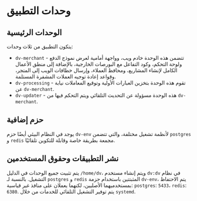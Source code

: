 # وحدات التطبيق

## الوحدات الرئيسية

يتكون التطبيق من ثلاث وحدات:
- `dv-merchant` - تتضمن هذه الوحدة خادم ويب، وواجهة أمامية لعرض نموذج الدفع ولوحة التحكم، وكود التفاعل مع البورصات الخارجية، بالإضافة إلى منطق الأعمال الكامل لإنشاء المشاريع، ومحافظ العملاء، وإرسال خطافات الويب إلى المتجر، وقواعد إعادة توجيه العملات المشفرة المستلمة.
- `dv-processing` - تقوم هذه الوحدة بتخزين العبارات الأولية وتوقيع المعاملات نيابة عن `dv-merchant`.
- `dv-updater` - هذه الوحدة مسؤولة عن التحديث التلقائي ويتم التحكم فيها من `dv-merchant`.

## حزم إضافية

يوجد في النظام البيئي أيضًا حزم `dv-env` لأنظمة تشغيل مختلفة، والتي تتضمن `postgres` و `redis` مجمعة بطريقة خاصة وقابلة للتكوين تلقائيًا.

## نشر التطبيقات وحقوق المستخدمين

يتم تثبيت جميع الوحدات في الدليل `/home/dv`، ويتم إنشاء مستخدم `dv:dv` في نظام التشغيل. بالنسبة لـ `postgres` و `redis` المثبتتين باستخدام حزمة `dv-env`، يتم الاحتفاظ بمستخدميهما الأصليين، لكنهما يعملان على منافذ غير قياسية: `postgres`: `5433`، `redis`: `6380`. يتم توفير التشغيل التلقائي للخدمات من خلال `systemd`.